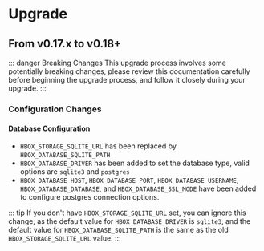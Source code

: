 # Upgrade

## From v0.17.x to v0.18+

::: danger Breaking Changes
This upgrade process involves some potentially breaking changes, please review this documentation carefully before beginning the upgrade process, and follow it closely during your upgrade.
:::

### Configuration Changes
#### Database Configuration
- `HBOX_STORAGE_SQLITE_URL` has been replaced by `HBOX_DATABASE_SQLITE_PATH`
- `HBOX_DATABASE_DRIVER` has been added to set the database type, valid options are `sqlite3` and `postgres`
- `HBOX_DATABASE_HOST`, `HBOX_DATABASE_PORT`, `HBOX_DATABASE_USERNAME`, `HBOX_DATABASE_DATABASE`, and `HBOX_DATABASE_SSL_MODE` have been added to configure postgres connection options.

::: tip
If you don't have `HBOX_STORAGE_SQLITE_URL` set, you can ignore this change, as the default value for `HBOX_DATABASE_DRIVER` is `sqlite3`, and the default value for `HBOX_DATABASE_SQLITE_PATH` is the same as the old `HBOX_STORAGE_SQLITE_URL` value.
:::